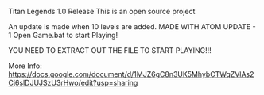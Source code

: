 Titan Legends 1.0 Release
This is an open source project

An update is made when 10 levels are added.
MADE WITH ATOM UPDATE - 1
Open Game.bat to start Playing!

YOU NEED TO EXTRACT OUT THE FILE TO START PLAYING!!!

More Info: https://docs.google.com/document/d/1MJZ6gC8n3UK5MhybCTWqZVlAs2Cj6slDJUJSzU3rHwo/edit?usp=sharing
